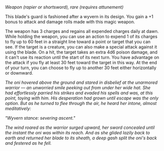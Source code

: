 _Weapon (rapier or shortsword), rare (requires attunement)_

This blade's guard is fashioned after a wyvern in its design. You gain a +1 bonus to attack and damage rolls made with this magic weapon.

The weapon has 3 charges and regains all expended charges daily at dawn. While holding the weapon, you can use an action to expend 1 of its charges to fly up to 60 feet in a straight line toward a point or target that you can see. If the target is a creature, you can also make a special attack against it using the blade. On a hit, the target takes an extra 4d6 poison damage, and it can't use its reaction until the start of its next turn. You have advantage on the attack if you fly at least 30 feet toward the target in this way. At the end of your turn, you can choose to fly up to another 30 feet either horizontally or downward.

_The oni hovered above the ground and stared in disbelief at the unarmored warrior — an unworried smile peeking out from under her wide hat. She had effortlessly parried his strikes and evaded his spells and was, at this point, toying with him. His desperation had grown until escape was the only option. But as he turned to flee through the air, he heard her intone, almost meditatively:_

_"Wyvern stance: severing ascent."_

_The wind roared as the warrior surged upward, her sword concealed until the instant the oni was within its reach. And as she glided lazily back to earth and returned her blade to its sheath, a deep gash split the oni's back and festered as he fell._